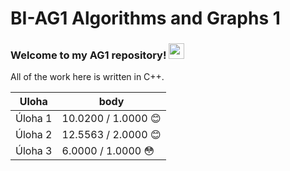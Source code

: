 # BI-AG1 Algorithms and Graphs 1

### Welcome to my AG1 repository! <img src="https://media.giphy.com/media/hvRJCLFzcasrR4ia7z/giphy.gif" width="25px">  
All of the work here is written in C++.

|Uloha            | body  |
|-----------------|-------|
| Úloha 1	| 10.0200 / 1.0000 :blush:	|
| Úloha 2	| 12.5563 / 2.0000 :blush:	|
| Úloha 3	| 6.0000 / 1.0000 :flushed:	|
